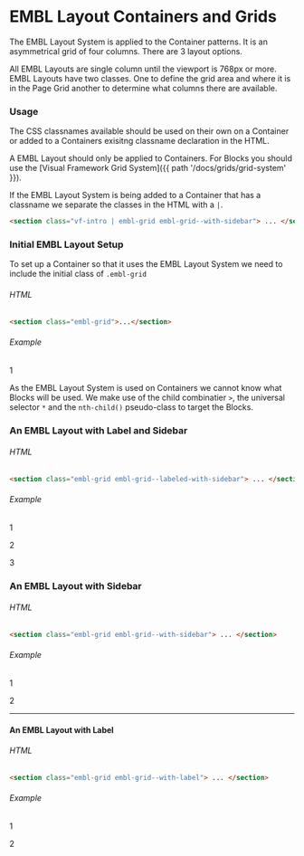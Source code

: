 # EMBL Layout Containers and Grids

<style>
.pattern-library-notes .embl-grid > * {
  background-color: rgb(41, 141, 211);
}
</style>

The EMBL Layout System is applied to the Container patterns. It is an asymmetrical grid of four columns. There are 3 layout options.

All EMBL Layouts are single column until the viewport is 768px or more. EMBL Layouts have two classes. One to define the grid area and where it is in the Page Grid another to determine what columns there are available.

### Usage

The CSS classnames available should be used on their own on a Container or added to a Containers exisitng classname declaration in the HTML.

A EMBL Layout should only be applied to Containers. For Blocks you should use the [Visual Framework Grid System]({{ path '/docs/grids/grid-system' }}).

If the EMBL Layout System is being added to a Container that has a classname we separate the classes in the HTML with a `|`.

```html
<section class="vf-intro | embl-grid embl-grid--with-sidebar"> ... </section>
```

### Initial EMBL Layout Setup

To set up a Container so that it uses the EMBL Layout System we need to include the initial class of `.embl-grid`

###### HTML
```html
<section class="embl-grid">...</section>
```
###### Example
<section class="embl-grid">
  <p>1</p>
</section>

As the EMBL Layout System is used on Containers we cannot know what Blocks will be used. We make use of the child combinatier `>`, the universal selector `*` and the `nth-child()` pseudo-class to target the Blocks.

### An EMBL Layout with Label and Sidebar


###### HTML
```html
<section class="embl-grid embl-grid--labeled-with-sidebar"> ... </section>
```
###### Example
<section class="embl-grid embl-grid--labeled-with-sidebar">
  <p>1</p>
  <p>2</p>
  <p>3</p>
</section>


### An EMBL Layout with Sidebar


###### HTML
```html
<section class="embl-grid embl-grid--with-sidebar"> ... </section>
```

###### Example
<section class="embl-grid embl-grid--with-sidebar">
  <p>1</p>
  <p>2</p>
</section>

---

#### An EMBL Layout with Label

###### HTML
```html
<section class="embl-grid embl-grid--with-label"> ... </section>
```

###### Example
<section class="embl-grid embl-grid--with-label">
  <p>1</p>
  <p>2</p>
</section>
